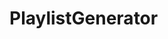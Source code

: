 # PlaylistGenerator

<!-- In order for this project to work it has to be connected to a mySQL database with the songs/links 

Each song was given a genera and a "energy level" that was then sorted by the user input from the main page

then a playlist/list was generated for the user -->
